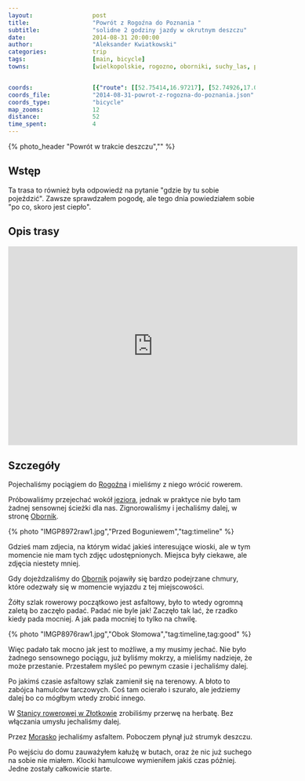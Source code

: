 ```yaml
---
layout:                 post
title:                  "Powrót z Rogoźna do Poznania "
subtitle:               "solidne 2 godziny jazdy w okrutnym deszczu"
date:                   2014-08-31 20:00:00
author:                 "Aleksander Kwiatkowski"
categories:             trip
tags:                   [main, bicycle]
towns:                  [wielkopolskie, rogozno, oborniki, suchy_las, poznan]


coords:                 [{"route": [[52.75414,16.97217], [52.74926,17.00324], [52.69654,16.97938], [52.69051,16.95363], [52.67282,16.88359], [52.65345,16.82316], [52.64496,16.81424], [52.64095,16.81286], [52.63752,16.82737], [52.62705,16.84076], [52.59666,16.86033], [52.59306,16.86462], [52.58566,16.85715], [52.58378,16.84711], [52.55613,16.85123], [52.53661,16.84969], [52.53332,16.83990], [52.52471,16.84642], [52.50387,16.84179], [52.49650,16.85260], [52.49232,16.85698], [52.48981,16.87252], [52.49091,16.87715], [52.48657,16.88041], [52.48615,16.89054], [52.48903,16.90822], [52.48296,16.91045], [52.47115,16.90204], [52.46519,16.91715]], "type": "bicycle"}]
coords_file:            "2014-08-31-powrot-z-rogozna-do-poznania.json"
coords_type:            "bicycle"
map_zooms:              12
distance:               52
time_spent:             4
---
```


[face-stanica]:          https://www.facebook.com/stanicazlotkowo/

[wiki-rogozno]:          https://pl.wikipedia.org/wiki/Rogo%C5%BAno
[wiki-jezioro-rogozno]:  https://pl.wikipedia.org/wiki/Rogo%C5%BAno_(jezioro)
[wiki-oborniki]:         https://pl.wikipedia.org/wiki/Oborniki
[wiki-morasko]:          https://pl.wikipedia.org/wiki/Morasko

{% photo_header "Powrót w trakcie deszczu","" %}

Wstęp
-----

Ta trasa to również była odpowiedź na pytanie "gdzie by tu sobie pojeździć".
Zawsze sprawdzałem pogodę, ale tego dnia powiedziałem sobie "po co, skoro jest ciepło".

Opis trasy
----------

<iframe height='405' width='590' frameborder='0' allowtransparency='true' scrolling='no' src='https://www.strava.com/activities/188135206/embed/4f3742461221a346aa63dc1c14569c20b09dbe7d'></iframe>

Szczegóły
---------

Pojechaliśmy pociągiem do [Rogoźna][wiki-rogozno] i mieliśmy z niego wrócić rowerem.

Próbowaliśmy przejechać wokół [jeziora][wiki-jezioro-rogozno], jednak w praktyce
nie było tam żadnej sensownej ścieżki dla nas. Zignorowaliśmy i jechaliśmy dalej,
w stronę [Obornik][wiki-oborniki].

{% photo "IMGP8972raw1.jpg","Przed Boguniewem","tag:timeline" %}

Gdzieś mam zdjecia, na którym widać jakieś interesujące wioski, ale w tym
momencie nie mam tych zdjęc udostępnionych. Miejsca były ciekawe, ale zdjęcia
niestety mniej.

Gdy dojeżdzaliśmy do [Obornik][wiki-oborniki] pojawiły się bardzo podejrzane
chmury, które odezwały się w momencie wyjazdu z tej miejscowości.

Żółty szlak rowerowy początkowo jest asfaltowy, było to wtedy ogromną zaletą bo
zaczęło padać. Padać nie byle jak! Zaczęło tak lać, że rzadko kiedy pada mocniej.
A jak pada mocniej to tylko na chwilę.

{% photo "IMGP8976raw1.jpg","Obok Słomowa","tag:timeline,tag:good" %}

Więc padało tak mocno jak jest to możliwe, a my musimy jechać.
Nie było żadnego sensownego pociągu, już byliśmy mokrzy, a mieliśmy nadzieje, że
może przestanie. Przestałem myśleć po pewnym czasie i jechaliśmy dalej.

Po jakimś czasie asfaltowy szlak zamienił się na terenowy. A błoto to zabójca
hamulców tarczowych. Coś tam ocierało i szurało, ale jedziemy dalej bo co
mógłbym wtedy zrobić innego.

W [Stanicy rowerowej w Złotkowie][face-stanica] zrobiliśmy przerwę na herbatę.
Bez włączania umysłu jechaliśmy dalej.

Przez [Morasko][wiki-morasko] jechaliśmy asfaltem. Poboczem płynął już strumyk deszczu.

Po wejściu do domu zauważyłem kałużę w butach, oraz że nic już suchego na sobie nie miałem.
Klocki hamulcowe wymieniłem jakiś czas później. Jedne zostały całkowicie starte.
